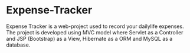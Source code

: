 # Expense-Tracker
Expense Tracker is a web-project used to record your dailylife expenses. The project is developed using MVC model where Servlet as a Controller and JSP (Bootstrap) as a View, Hibernate as a ORM and MySQL  as a database.
